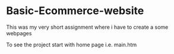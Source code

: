 # Basic-Ecommerce-website
This was my very short assignment where i have to create a some webpages

To see the project start with home page i.e. main.htm
